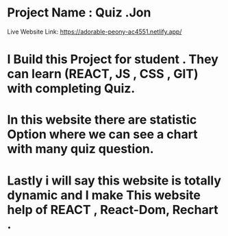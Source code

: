 # Project Name : Quiz .Jon

Live Website Link: https://adorable-peony-ac4551.netlify.app/

# I Build this Project for student . They can learn (REACT, JS , CSS , GIT) with completing Quiz.

# In this website there are statistic Option where we can see a chart with many quiz question.

# Lastly i will say this website is totally dynamic and I make This website help of REACT , React-Dom, Rechart .
